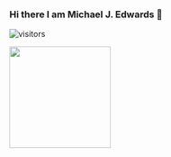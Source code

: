 ### Hi there I am Michael J. Edwards 👋

<!-- ![](https://img.shields.io/badge/<WORD_ON_LEFT>-<WORD_ON_RIGHT>-informational?style=flat&logo=<LOGO_NAME>&logoColor=white&color=2bbc8a) -->


![visitors](https://visitor-badge.glitch.me/badge?page_id=${mjedwards}.${mjedwards})

<img height="180em" src="https://github-readme-stats.vercel.app/api?username=mjedwards&show_icons=true&hide_border=true&&count_private=true&include_all_commits=true" />


<!--
**mjedwards/mjedwards** is a ✨ _special_ ✨ repository because its `README.md` (this file) appears on your GitHub profile.

Here are some ideas to get you started:

- 🔭 I’m currently working on ...
- 🌱 I’m currently learning ...
- 👯 I’m looking to collaborate on ...
- 🤔 I’m looking for help with ...
- 💬 Ask me about ...
- 📫 How to reach me: ...
- 😄 Pronouns: ...
- ⚡ Fun fact: ...
-->
